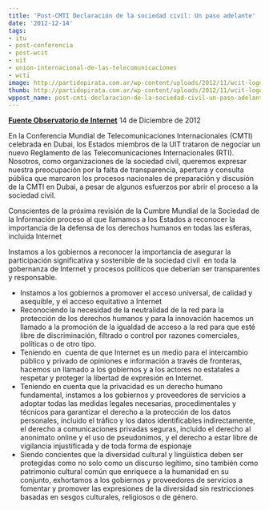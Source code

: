 ```yaml
---
title: 'Post-CMTI Declaración de la sociedad civil: Un paso adelante'
date: '2012-12-14'
tags:
- itu
- post-conferencia
- post-wcit
- uit
- union-internacional-de-las-telecomunicaciones
- wcti
image: http://partidopirata.com.ar/wp-content/uploads/2012/11/wcit-logo-web.png
thumb: http://partidopirata.com.ar/wp-content/uploads/2012/11/wcit-logo-web-150x150.png
wppost_name: post-cmti-declaracion-de-la-sociedad-civil-un-paso-adelante
---
```


<strong><a href="http://observatoriodainternet.br/declaracao-da-sociedade-civil-pos-cmti-o-caminho-a-seguir" target="_blank">Fuente Observatorio de Internet</a></strong>
14 de Diciembre de 2012

En la Conferencia Mundial de Telecomunicaciones Internacionales (CMTI) celebrada en Dubai, los Estados miembros de la UIT trataron de negociar un nuevo Reglamento de las Telecomunicaciones Internacionales (RTI). Nosotros, como organizaciones de la sociedad civil, queremos expresar nuestra preocupación por la falta de transparencia, apertura y consulta pública que marcaron los procesos nacionales de preparación y discusión de la CMTI en Dubai, a pesar de algunos esfuerzos por abrir el proceso a la sociedad civil.

Conscientes de la próxima revisión de la Cumbre Mundial de la Sociedad de la Información proceso al que llamamos a los Estados a reconocer la importancia de la defensa de los derechos humanos en todas las esferas, incluida Internet

Instamos a los gobiernos a reconocer la importancia de asegurar la participación significativa y sostenible de la sociedad civil  en toda la gobernanza de Internet y procesos políticos que deberían ser transparentes y responsable.
<ul>
	<li>Instamos a los gobiernos a promover el acceso universal, de calidad y asequible, y el acceso equitativo a Internet</li>
	<li>Reconociendo la necesidad de la neutralidad de la red para la protección de los derechos humanos y para la innovación hacemos un llamado a la promoción de la igualdad de acceso a la red para que esté libre de discriminación, filtrado o control por razones comerciales, políticas o de otro tipo.</li>
	<li>Teniendo en  cuenta de que Internet es un medio para el intercambio público y privado de opiniones e información a través de fronteras, hacemos un llamado a los gobiernos y a los actores no estatales a respetar y proteger la libertad de expresión en Internet.</li>
	<li>Teniendo en cuenta que la privacidad es un derecho humano fundamental, instamos a los gobiernos y proveedores de servicios a adoptar todas las medidas legales necesarias, procedimentales y técnicos para garantizar el derecho a la protección de los datos personales, incluido el tráfico y los datos identificables indirectamente, el derecho a comunicaciones privadas seguras, incluido el derecho al anonimato online y el uso de pseudonimos, y el derecho a estar libre de vigilancia injustificada y de toda forma de espionaje</li>
	<li>Siendo concientes que la diversidad cultural y lingüística deben ser protegidas como no solo como un discurso legítimo, sino también como patrimonio cultural común que enriquece a la humanidad en su conjunto, exhortamos a los gobiernos y proveedores de servicios a fomentar y promover las expresiones de la diversidad sin restricciones basadas en sesgos culturales, religiosos o de género.</li>
</ul>
